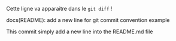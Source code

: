 Cette ligne va apparaitre dans le `git diff` !

docs(README): add a new line for git commit convention example

This commit simply add a new line into the README.md file 

